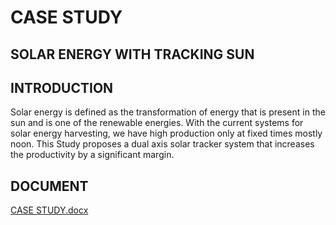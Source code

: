 # CASE STUDY

## SOLAR ENERGY WITH TRACKING SUN

## INTRODUCTION

Solar energy is defined as the transformation of energy that is present in the sun and is one of the renewable energies.
With the current systems for solar energy harvesting, we have high production only at fixed times mostly noon.
This Study proposes a dual axis solar tracker system that increases the productivity by a significant margin. 
## DOCUMENT
[CASE STUDY.docx](https://github.com/NITHISH1126/M2_EMDSYS/files/8104004/CASE.STUDY.docx)
